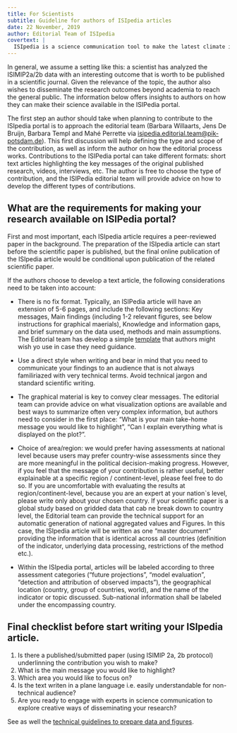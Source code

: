 ```yaml
---
title: For Scientists
subtitle: Guideline for authors of ISIpedia articles
date: 22 November, 2019
author: Editorial Team of ISIpedia
covertext: |
  ISIpedia is a science communication tool to make the latest climate impact research accessible to the public. To this end we invite author teams to distill the societal relevant messages from their scientific publications into ISIpedia articles that will enable citizens, stakeholders and policy makers to make informed decisions in light of climate change. ISIpedia articles should provide relevant information about future climate-related risks, address observed changes in natural or human systems and their attribution to climate change, but also inform about the latest progress in the development of climate impact models.
---
```


In general, we assume a setting like this: a scientist has analyzed the ISIMIP2a/2b data with an interesting outcome that is worth to be published in a scientific journal. Given the relevance of the topic, the author also wishes to disseminate the research outcomes beyond academia to reach the general public. The information below offers insights to authors on how they can make their science available in the ISIPedia portal. 

The first step an author should take when planning to contribute to the ISIpedia portal is to approach the editorial team (Barbara Willaarts, Jens De Bruijn, Barbara Templ and Mahé Perrette via isipedia.editorial.team@pik-potsdam.de). This first discussion will help defining the type and scope of the contribution, as well as inform the author on how the editorial process works. Contributions to the ISIPedia portal can take different formats: short text articles highlighting the key messages of the original published research, videos, interviews, etc. The author is free to choose the type of contribution, and the ISIPedia editorial team will provide advice on how to develop the different types of contributions. 


## What are the requirements for making your research available on ISIPedia portal? 

First and most important, each ISIpedia article requires a peer-reviewed paper in the background. The preparation of the ISIpedia article can start before the scientific paper is published, but the final online publication of the ISIpedia article would be conditional upon publication of the related scientific paper.

If the authors choose to develop a text article, the following considerations need to be taken into account:

- There is no fix format. Typically, an ISIPedia article will have an extension of 5-6 pages, and include the following sections: Key messages, Main findings (including 1-2 relevant figures, see below instructions for graphical maerials), Knowledge and information gaps, and brief summary on the data used, methods and main assumptions. The Editorial team has develop a simple [template](/assets/doc/Template-SIpedia-Text-articles.docx') that authors might wish yo use in case they need guidance. 

- Use a direct style when writing and bear in mind that you need to communicate your findings to an audience that is not always  familiriazed with very technical terms. Avoid technical jargon and standard scientific writing. 

- The graphical material is key to convey clear messages. The editorial team can provide advice on what visualization options are available and best ways to summarize often very complex information, but authors need to consider in the first place: “What is your main take-home message you would like to highlight”, “Can I explain everything what is displayed on the plot?”.

- Choice of area/region: we would prefer having assessments at national level because users may prefer country-wise assessments since they are more meaningful in the political decision-making progress. However, if you feel that the message of your contribution is rather useful, better explainable at a specific region / continent-level, please feel free to do so. If you are uncomfortable with evaluating the results at region/continent-level, because you are an expert at your nation`s level, please write only about your chosen country. If your scientific paper is a global study based on gridded data that cab ne break down to country level,  the Editorial team can provide the technical support for an automatic generation of national aggregated values and Figures. In this case, the ISIpedia article will be written as one “master document” providing the information that is identical across all countries (definition of the indicator, underlying data processing, restrictions of the method etc.).

- Within the ISIpedia portal, articles will be labeled according to three assessment categories (“future projections”, “model evaluation”, “detection and attribution of observed impacts”), the geographical location (country, group of countries, world), and the name of the indicator or topic discussed. Sub-national information shall be labeled under the encompassing country.


## Final checklist before start writing your ISIpedia article.

1. Is there a published/submitted paper (using ISIMIP 2a, 2b protocol) underlinning the contribution you wish to make?
2. What is the main message you would like to highlight?
3. Which area you would like to focus on? 
4. Is the text writen in a plane language i.e. easily understandable for non-technical audience? 
5. Are you ready to engage with experts in science communication to explore creative ways of disseminating your research?

See as well the [technical guidelines to prepare data and figures](../technical-guidelines/).
